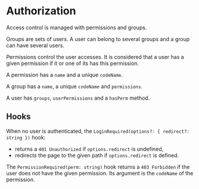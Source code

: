 # Authorization

Access control is managed with permissions and groups.

Groups are sets of users. A user can belong to several groups and a group can have several users.

Permissions control the user accesses. It is considered that a user has a given permission if it or one of its has this permission.

A permission has a `name` and a unique `codeName`.

A group has a `name`, a unique `codeName` and `permissions`.

A user has `groups`, `userPermissions` and a `hasPerm` method.

## Hooks

When no user is authenticated, the `LoginRequired(options?: { redirect?: string })` hook:
- returns a `401 Unauthorized` if `options.redirect` is undefined,
- redirects the page to the given path if `options.redirect` is defined.

The `PermissionRequired(perm: string)` hook returns a `403 Forbidden` if the user does not have the given permission. Its argument is the `codeName` of the permission.